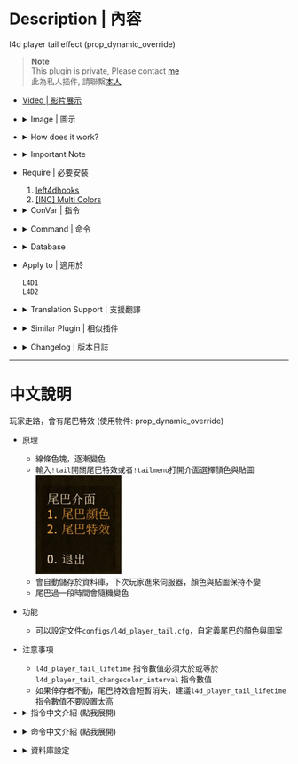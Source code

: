 # Description | 內容
l4d player tail effect (prop_dynamic_override)

> __Note__ <br/>
This plugin is private, Please contact [me](https://github.com/fbef0102/Game-Private_Plugin#私人插件列表-private-plugins-list)<br/>
此為私人插件, 請聯繫[本人](https://github.com/fbef0102/Game-Private_Plugin#私人插件列表-private-plugins-list)

* [Video | 影片展示](https://youtu.be/VC7-96qwwuo)

* <details><summary>Image | 圖示</summary>

	<br/>![l4d_player_tail_1](image/l4d_player_tail_1.jpg)
	<br/>![l4d_player_tail_2](image/l4d_player_tail_2.jpg)
	<br/>![l4d_player_tail_3](image/l4d_player_tail_3.jpg)
	<br/>![l4d_player_tail_4](image/l4d_player_tail_4.jpg)
	<br/>![l4d_player_tail_5](image/l4d_player_tail_5.jpg)
	<br/>![l4d_player_tail_6](image/l4d_player_tail_6.jpg)
</details>

* <details><summary>How does it work?</summary>

	* Type ```!tailmenu``` -> choose colors and sprite -> have fun
	* You can add Custom Colors or tail sprite in ```configs/l4d_player_tail.cfg```
</details>

* <details><summary>Important Note</summary>

	* l4d_player_tail_lifetime must greater than or equal to l4d_player_tail_changecolor_interval
	* Tail could temporarily disappear if player stop moving
</details>

* Require | 必要安裝
	1. [left4dhooks](https://forums.alliedmods.net/showthread.php?t=321696)
	2. [[INC] Multi Colors](https://github.com/fbef0102/L4D1_2-Plugins/releases/tag/Multi-Colors)

* <details><summary>ConVar | 指令</summary>

	* cfg/sourcemod/l4d_player_tail.cfg
		```php
		// 1=Enable Tail effect for everyone default? [1-Enable/0-Disable]
		l4d_player_tail_default_value "1"

		// If 1, Enable Tail effect for Bot Infected
		l4d_player_tail_bot_infected_enable "1"

		// If 1, Enable Tail effect for Bot Survivor
		l4d_player_tail_bot_survivor_enable "1"

		// Players with these flags have access to have tail effect and use tail command. (Empty = Everyone, -1: Nobody)
		l4d_player_tail_command_access_flag ""

		// Transparency of the tail (10-255).
		l4d_player_tail_color_alpha "100"

		// The default tail color. Three values between 0-255 separated by spaces. RGB Color255 - Red Green Blue. [-1 -1 -1: Random]
		l4d_player_tail_color "-1 -1 -1"

		// How long the beam is shown. (Tail could temporarily disappear if player stop moving)
		l4d_player_tail_lifetime "5.0"

		// The width of the beam to the beginning.
		l4d_player_tail_startwidth "10.0"

		// The width of the beam when it has full expanded.
		l4d_player_tail_endwidth "1.0"

		// The default attached tail height
		l4d_player_tail_height "5.0"

		// Time interval to change tail color to random (0=Don't change color)
		l4d_player_tail_changecolor_interval "0"

		// If 1, setup small beam sprite in middle of tail
		l4d_player_tail_middle_beam "1"

		// Players with these flags have access to open tail menu. (Empty = Everyone, -1: Nobody)
		l4d_player_tail_menu_access_flag ""

		// Database to save personal tail settings. (MySQL & SQLite supported, Empty = Off)
		l4d_player_tail_database ""
		```
</details>

* <details><summary>Command | 命令</summary>

	* **Toggle the attached tailed. Usage: sm_tail [R G B|off|random|red|green|blue|purple|cyan|orange|white|pink|lime|maroon|teal|yellow|grey]**
		```php
		sm_tail
		sm_tails
		```

	* **Open tail menu**
		```php
		sm_tailmenu
		```
</details>

* <details><summary>Database</summary>

	* Choose one of the following method
		1. MySQL: Database across server, set ConVar ```l4d_player_tail_database "tail"``` and set *sourcemod\configs\databases.cfg*
			```php
			// There would a data table named "L4D_Player_Tail" in database
			"tail"
			{
				"driver"			"default"
				"host"				"x.x.x.x"
				"database"			"yourdatabase"
				"user"				"youruser"
				"pass"				"yourpass"
				"port"				"yourport"
			}
			```

		2. SQLite: Local Database, set ConVar ```l4d_player_tail_database "tail"``` and set *sourcemod\configs\databases.cfg*
			```php
			// Database in saved to ```sourcemod\data\sqlite\player_tail.sq3```
			"tail"
			{
				"driver"			"sqlite"
				"database"			"player_tail"
			}
			```
</details>

* Apply to | 適用於
	```
	L4D1
	L4D2
	```

* <details><summary>Translation Support | 支援翻譯</summary>

	```
	English
	繁體中文
	简体中文
	```
</details>

* <details><summary>Similar Plugin | 相似插件</summary>

	1. [l4d_player_spritetrail](/Plugin_插件/Fun_娛樂/l4d_player_spritetrail)
		> 一樣是尾巴特效，看自己喜歡用哪一種
</details>

* <details><summary>Changelog | 版本日誌</summary>

	* v1.8 (2023-10-28)
		* Fix memory leak

	* v1.7 (2023-8-15)
		* Translation Support

	* v1.6 (2023-1-23)
		* Support database to save personal tail settings. (MySQL & SQLite supported)
		* Add a convar ```l4d_player_tail_database```

	* v1.5 (2023-1-22)
		* Fixed client crash: received failure code 6.
		* Fixed missing model.
		* Delete a convar ```l4d_player_tail_sprite_model```

	* v1.4 (2023-1-13)
		* Add a convar, access flags to open tail menu

	* v1.3
		* Add menu to choose color and sprite model
		* Support custom sprite model

	* v1.2
	    * Initial Release
</details>

- - - -
# 中文說明
玩家走路，會有尾巴特效 (使用物件: prop_dynamic_override)

* 原理
	* 線條色塊，逐漸變色
	* 輸入```!tail```開關尾巴特效或者```!tailmenu```打開介面選擇顏色與貼圖
	<br/>![zho/l4d_player_tail_1](image/zho/l4d_player_tail_1.jpg)
	* 會自動儲存於資料庫，下次玩家進來伺服器，顏色與貼圖保持不變
	* 尾巴過一段時間會隨機變色

* 功能
	* 可以設定文件```configs/l4d_player_tail.cfg```，自定義尾巴的顏色與圖案

* 注意事項
	* ```l4d_player_tail_lifetime``` 指令數值必須大於或等於 ```l4d_player_tail_changecolor_interval``` 指令數值
	* 如果倖存者不動，尾巴特效會短暫消失，建議```l4d_player_tail_lifetime``` 指令數值不要設置太高

* <details><summary>指令中文介紹 (點我展開)</summary>

	* cfg/sourcemod/l4d_player_tail.cfg
		```php
		// 為1時，幫所有玩家預設打開特效尾巴
		l4d_player_tail_default_value "1"

		// 為1時，幫特感Bot打開特效尾巴
		l4d_player_tail_bot_infected_enable "1"

		// 為1時，幫倖存者Bot打開特效尾巴
		l4d_player_tail_bot_survivor_enable "1"

		// 擁有這些權限的玩家，才可以使用尾巴特效 (留白 = 任何人都能, -1: 無人)
		l4d_player_tail_command_access_flag ""

		// 尾巴顏色透明度 (10-255).
		l4d_player_tail_color_alpha "100"

		// 設置尾巴顏色，填入RGB三色 (三個數值介於0~255，需要空格) [-1 -1 -1: 隨機顏色]
		l4d_player_tail_color "-1 -1 -1"

		// 尾巴特效的時間 (如果玩家不動，尾巴特效可能會暫時消失)
		l4d_player_tail_lifetime "5.0"

		// 尾巴特效的起點寬度
		l4d_player_tail_startwidth "10.0"

		// 尾巴特效的終點寬度
		l4d_player_tail_endwidth "1.0"

		// 尾巴特效的高度
		l4d_player_tail_height "5.0"

		// 每4秒變更尾巴特效的顏色 (0=顏色不變化)
		l4d_player_tail_changecolor_interval "0"

		// 為1時，尾巴特效中間再增加一條線
		l4d_player_tail_middle_beam "1"

		// 擁有這些權限的玩家，才可以打開尾巴特效介面選擇顏色與貼圖 (留白 = 任何人都能, -1: 無人)
		l4d_player_tail_menu_access_flag ""

		// 資料庫的名稱. (MySQL & SQLite supported, 留白=不使用資料庫)
		l4d_player_tail_database ""
		```
</details>

* <details><summary>命令中文介紹 (點我展開)</summary>

	* **!tail <顏色名稱或R G B>. 顏色: red, green, blue, purple, orange, yellow, white. 或是 3 個 0-255 RGB之值. 譬如: !tail red 或是 !tail 255 0 0**
		```php
		sm_tail
		sm_tails
		sm_harrypotter
		sm_hy
		```
		
	* **打開尾巴菜單介面**
		```php
		sm_tailmenu
		```
</details>

* <details><summary>資料庫設定</summary>

	* 以下方法二選一
		1. MySQL: 支援跨伺服器，儲值玩家的尾巴特效與顏色，設定指令 ```l4d_player_tail_database "tail"```，然後設定文件 *sourcemod\configs\databases.cfg*
			```php
			// 資料庫中自動創建表格，名稱是 "L4D_Player_Tail"
			"tail"
			{
				"driver"			"default"
				"host"				"x.x.x.x"
				"database"			"yourdatabase"
				"user"				"youruser"
				"pass"				"yourpass"
				"port"				"yourport"
			}
			```

		2. SQLite: 本地資料庫，設定指令 ```l4d_player_tail_database "tail"```，然後設定文件 *sourcemod\configs\databases.cfg*
			```php
			// 資料庫位於 ```sourcemod\data\sqlite\player_tail.sq3``` (自動創建)
			"tail"
			{
				"driver"			"sqlite"
				"database"			"player_tail"
			}
			```
</details>
